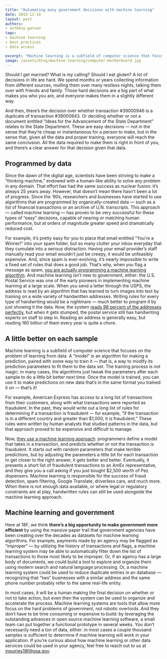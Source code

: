 ```yaml
---
title: "Automating easy government decisions with machine learning"
date: 2015-11-18
layout: post
authors:
- anthony-garvan
tags:
- machine learning
- best practices
- data access

excerpt: "Machine learning is a subfield of computer science that focuses on the problem of learning from data. We think there’s a big opportunity to make government more efficient by using the massive paper trail that government agencies have been creating over the decades as datasets for machine learning algorithms."
image: /assets/blog/machine-learning/computer-motherboard.jpg
---
```


Should I get married? What is my calling? Should I eat gluten? A lot of decisions in life are hard. We spend months or years collecting information from different sources, mulling them over many restless nights, talking them over with friends and family. Those hard decisions are a big part of what makes you who you are, and everyone makes them in a slightly different way.

And then, there’s the decision over whether transaction \#39000946 is a duplicate of transaction \#39000843. Or deciding whether or not a document entitled “Ideas for the Advancement of the State Department” relates to the State Department. These are easy decisions — not in the sense that they’re cheap or instantaneous for a person to make, but in the sense that, given all the data and proper training, everyone will reach the same conclusion. All the data required to make them is right in front of you, and there’s a clear answer for that decision given that data.

## Programmed by data

Since the dawn of the digital age, scientists have been striving to make a “thinking machine,” endowed with a human-like ability to solve any problem in any domain. That effort has had the same success as nuclear fusion: it’s always 25 years away. However, that doesn’t mean there hasn’t been a lot of progress. Since the ‘90s, researchers and businesses have started to use algorithms that are programmed by organically-created data — such as a list of financial transactions or an archive of U.N. transcripts. This approach — called machine learning — has proven to be very successful for these types of “easy” decisions, capable of nearing or matching human performance, but at orders of magnitude greater speed and dramatically reduced cost.

For example, it’s pretty easy for you to place that email entitled “You’re a Winner!” into your spam folder, but so many clutter your inbox everyday that they cumulate into a serious distraction. Having your email provider’s staff manually read your email wouldn’t just be creepy, it would be unfeasibly expensive. And, since spam is ever-evolving, it’s nearly impossible to write a fixed set of rules that does a good job. That’s why, when you flag a message as spam, [you are actually programming a machine learning algorithm](http://www.smithsonianmag.com/smart-news/how-google-keeps-your-spam-out-of-your-inbox-58828900/?no-ist). And machine learning isn’t new to government, either: the U.S. Postal Service was one of the early pioneers in implementing machine learning at a large scale. When you send a letter through the USPS, the address is read by an algorithm that has learned to turn images into text by training on a wide variety of handwritten addresses. Writing rules for every type of handwriting would be a nightmare — much better to program it by just showing it the data. Now, the system [reads 98 percent of the addresses perfectly](http://mentalfloss.com/article/53599/how-do-postal-workers-decipher-really-sloppy-handwriting), but when it gets stumped, the postal service still has handwriting experts on staff to step in. Reading an address is generally easy, but reading 160 billion of them every year is quite a chore.

## A little better on each sample

Machine learning is a subfield of computer science that focuses on the problem of learning from data. A “model” is an algorithm for making a prediction, paired with some way to train it — that is, a way to modify its prediction parameters to fit them to the data set. The training process is not magic: in many cases, the algorithms just tweak the parameters after each sample to do a little bit better next time. Once the model is trained, you can use it to make predictions on new data that’s in the same format you trained it on — that’s it!

For example, American Express has access to a long list of transactions from their customers, along with what transactions were reported as fraudulent. In the past, they would write out a long list of rules for determining if a transaction is fraudulent — for example, “if the transaction is in a different country and greater than $1,000, it is fraudulent.” These rules were written by human analysts that studied patterns in the data, but that approach proved to be expensive and difficult to manage.

Now, [they use a machine learning approach](https://www.mapr.com/blog/machine-learning-american-express-benefits-and-requirements#.Vhba6o93mRt): programmers define a model that takes in a transaction, and predicts whether or not the transaction is fraudulent. It starts out with random parameters that make terrible predictions, but by adjusting the parameters a little bit for each transaction to get closer to the right answer, it gets better and better. Eventually, it presents a short list of fraudulent transactions to an AmEx representative, and they give you a call asking if you just bought $2,500 worth of Pez dispensers. Machine learning is responsible for the success of fraud detection, spam filtering, Google Translate, driverless cars, and much more. When there is not enough data available, or where legal or regulatory constraints are at play, handwritten rules can still be used alongside the machine learning approach.

## Machine learning and government

Here at 18F, we think **there’s a big opportunity to make government more efficient** by using the massive paper trail that government agencies have been creating over the decades as datasets for machine learning algorithms. For example, payments made by an agency may be flagged as “improper” — by utilizing the history of transactions and flags, a machine learning system may be able to automatically filter down the list of transactions to those most likely to be improper. Or, if an agency has a large body of documents, we could build a tool to explore and organize them using modern search and natural language processing. Or, a machine learning system could be used to reduce duplicate entries in an database — recognizing that “two” businesses with a similar address and the same phone number probably refer to the same real-life entity.

In most cases, it will be a human making the final decision on whether or not to take action, but even then the system can be used to organize and accelerate the process. Machine learning systems are tools that allow more focus on the hard problems of government, not robotic overlords. And they don’t have to be time consuming or expensive to build: by leveraging the outstanding advances in open source machine learning software, a small team can put together a functional prototype in several weeks. You don’t necessarily need a ton of data, either: in most cases a couple thousand samples is sufficient to determine if machine learning will work in your application. If you’re curious about how machine learning or other data services could be used in your agency, feel free to reach out to us at [inquiries18f@gsa.gov](mailto:inquiries18f@gsa.gov).
